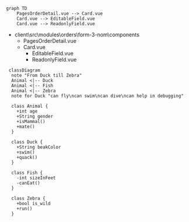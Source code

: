 ```mermaid
graph TD
    PagesOrderDetail.vue --> Card.vue
    Card.vue --> EditableField.vue
    Card.vue --> ReadonlyField.vue
```

+ client\src\modules\orders\form-3-nom\components
  + PagesOrderDetail.vue
  + Card.vue
    + EditableField.vue
    + ReadonlyField.vue



```mermaid
 classDiagram
  note "From Duck till Zebra"
  Animal <|-- Duck
  Animal <|-- Fish
  Animal <|-- Zebra
  note for Duck "can fly\ncan swim\ncan dive\ncan help in debugging"

  class Animal {
    +int age
    +String gender
    +isMammal()
    +mate()
  }

  class Duck {
    +String beakColor
    +swim()
    +quack()
  }

  class Fish {
    -int sizeInFeet
    -canEat()
  }

  class Zebra {
    +bool is_wild
    +run()
  }

```

